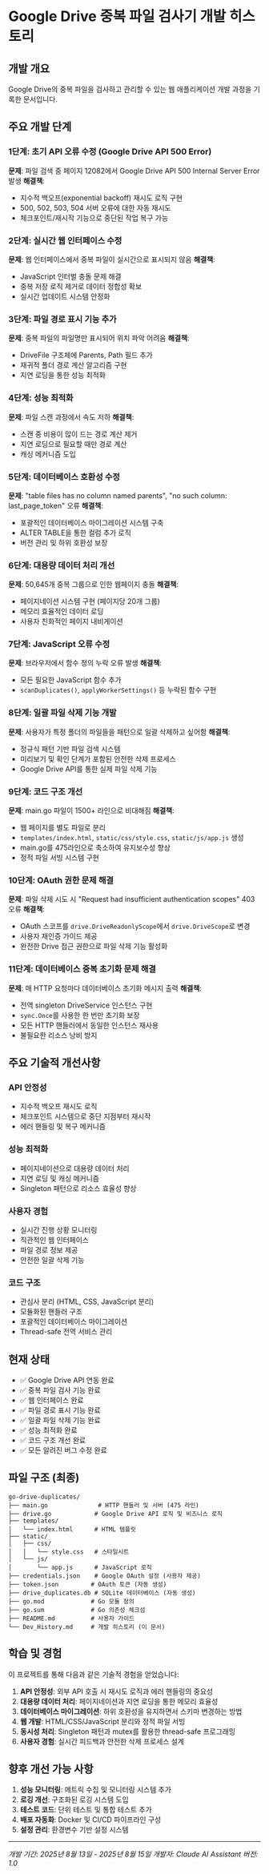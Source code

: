 # Google Drive 중복 파일 검사기 개발 히스토리

## 개발 개요

Google Drive의 중복 파일을 검사하고 관리할 수 있는 웹 애플리케이션 개발 과정을 기록한 문서입니다.

## 주요 개발 단계

### 1단계: 초기 API 오류 수정 (Google Drive API 500 Error)
**문제**: 파일 검색 중 페이지 12082에서 Google Drive API 500 Internal Server Error 발생
**해결책**: 
- 지수적 백오프(exponential backoff) 재시도 로직 구현
- 500, 502, 503, 504 서버 오류에 대한 자동 재시도
- 체크포인트/재시작 기능으로 중단된 작업 복구 가능

### 2단계: 실시간 웹 인터페이스 수정
**문제**: 웹 인터페이스에서 중복 파일이 실시간으로 표시되지 않음
**해결책**:
- JavaScript 인터벌 충돌 문제 해결
- 중복 저장 로직 제거로 데이터 정합성 확보
- 실시간 업데이트 시스템 안정화

### 3단계: 파일 경로 표시 기능 추가
**문제**: 중복 파일의 파일명만 표시되어 위치 파악 어려움
**해결책**:
- DriveFile 구조체에 Parents, Path 필드 추가
- 재귀적 폴더 경로 계산 알고리즘 구현
- 지연 로딩을 통한 성능 최적화

### 4단계: 성능 최적화
**문제**: 파일 스캔 과정에서 속도 저하
**해결책**:
- 스캔 중 비용이 많이 드는 경로 계산 제거
- 지연 로딩으로 필요할 때만 경로 계산
- 캐싱 메커니즘 도입

### 5단계: 데이터베이스 호환성 수정
**문제**: "table files has no column named parents", "no such column: last_page_token" 오류
**해결책**:
- 포괄적인 데이터베이스 마이그레이션 시스템 구축
- ALTER TABLE을 통한 컬럼 추가 로직
- 버전 관리 및 하위 호환성 보장

### 6단계: 대용량 데이터 처리 개선
**문제**: 50,645개 중복 그룹으로 인한 웹페이지 충돌
**해결책**:
- 페이지네이션 시스템 구현 (페이지당 20개 그룹)
- 메모리 효율적인 데이터 로딩
- 사용자 친화적인 페이지 내비게이션

### 7단계: JavaScript 오류 수정
**문제**: 브라우저에서 함수 정의 누락 오류 발생
**해결책**:
- 모든 필요한 JavaScript 함수 추가
- `scanDuplicates()`, `applyWorkerSettings()` 등 누락된 함수 구현

### 8단계: 일괄 파일 삭제 기능 개발
**문제**: 사용자가 특정 폴더의 파일들을 패턴으로 일괄 삭제하고 싶어함
**해결책**:
- 정규식 패턴 기반 파일 검색 시스템
- 미리보기 및 확인 단계가 포함된 안전한 삭제 프로세스
- Google Drive API를 통한 실제 파일 삭제 기능

### 9단계: 코드 구조 개선
**문제**: main.go 파일이 1500+ 라인으로 비대해짐
**해결책**:
- 웹 페이지를 별도 파일로 분리
- `templates/index.html`, `static/css/style.css`, `static/js/app.js` 생성
- main.go를 475라인으로 축소하여 유지보수성 향상
- 정적 파일 서빙 시스템 구현

### 10단계: OAuth 권한 문제 해결
**문제**: 파일 삭제 시도 시 "Request had insufficient authentication scopes" 403 오류
**해결책**:
- OAuth 스코프를 `drive.DriveReadonlyScope`에서 `drive.DriveScope`로 변경
- 사용자 재인증 가이드 제공
- 완전한 Drive 접근 권한으로 파일 삭제 기능 활성화

### 11단계: 데이터베이스 중복 초기화 문제 해결
**문제**: 매 HTTP 요청마다 데이터베이스 초기화 메시지 출력
**해결책**:
- 전역 singleton DriveService 인스턴스 구현
- `sync.Once`를 사용한 한 번만 초기화 보장
- 모든 HTTP 핸들러에서 동일한 인스턴스 재사용
- 불필요한 리소스 낭비 방지

## 주요 기술적 개선사항

### API 안정성
- 지수적 백오프 재시도 로직
- 체크포인트 시스템으로 중단 지점부터 재시작
- 에러 핸들링 및 복구 메커니즘

### 성능 최적화
- 페이지네이션으로 대용량 데이터 처리
- 지연 로딩 및 캐싱 메커니즘
- Singleton 패턴으로 리소스 효율성 향상

### 사용자 경험
- 실시간 진행 상황 모니터링
- 직관적인 웹 인터페이스
- 파일 경로 정보 제공
- 안전한 일괄 삭제 기능

### 코드 구조
- 관심사 분리 (HTML, CSS, JavaScript 분리)
- 모듈화된 핸들러 구조
- 포괄적인 데이터베이스 마이그레이션
- Thread-safe 전역 서비스 관리

## 현재 상태

- ✅ Google Drive API 연동 완료
- ✅ 중복 파일 검사 기능 완료
- ✅ 웹 인터페이스 완료
- ✅ 파일 경로 표시 기능 완료
- ✅ 일괄 파일 삭제 기능 완료
- ✅ 성능 최적화 완료
- ✅ 코드 구조 개선 완료
- ✅ 모든 알려진 버그 수정 완료

## 파일 구조 (최종)

```
go-drive-duplicates/
├── main.go              # HTTP 핸들러 및 서버 (475 라인)
├── drive.go            # Google Drive API 로직 및 비즈니스 로직
├── templates/
│   └── index.html      # HTML 템플릿
├── static/
│   ├── css/
│   │   └── style.css   # 스타일시트
│   └── js/
│       └── app.js      # JavaScript 로직
├── credentials.json    # Google OAuth 설정 (사용자 제공)
├── token.json         # OAuth 토큰 (자동 생성)
├── drive_duplicates.db # SQLite 데이터베이스 (자동 생성)
├── go.mod             # Go 모듈 정의
├── go.sum             # Go 의존성 체크섬
├── README.md          # 사용자 가이드
└── Dev_History.md     # 개발 히스토리 (이 문서)
```

## 학습 및 경험

이 프로젝트를 통해 다음과 같은 기술적 경험을 얻었습니다:

1. **API 안정성**: 외부 API 호출 시 재시도 로직과 에러 핸들링의 중요성
2. **대용량 데이터 처리**: 페이지네이션과 지연 로딩을 통한 메모리 효율성
3. **데이터베이스 마이그레이션**: 하위 호환성을 유지하면서 스키마 변경하는 방법
4. **웹 개발**: HTML/CSS/JavaScript 분리와 정적 파일 서빙
5. **동시성 처리**: Singleton 패턴과 mutex를 활용한 thread-safe 프로그래밍
6. **사용자 경험**: 실시간 피드백과 안전한 삭제 프로세스 설계

## 향후 개선 가능 사항

1. **성능 모니터링**: 메트릭 수집 및 모니터링 시스템 추가
2. **로깅 개선**: 구조화된 로깅 시스템 도입
3. **테스트 코드**: 단위 테스트 및 통합 테스트 추가
4. **배포 자동화**: Docker 및 CI/CD 파이프라인 구성
5. **설정 관리**: 환경변수 기반 설정 시스템

---
*개발 기간: 2025년 8월 13일 - 2025년 8월 15일*
*개발자: Claude AI Assistant*
*버전: 1.0*